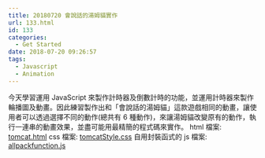 ```yaml
---
title: 20180720 會說話的湯姆貓實作
url: 133.html
id: 133
categories:
  - Get Started
date: 2018-07-20 09:26:57
tags:
  - Javascript
  - Animation
---
```


今天學習運用 JavaScript 來製作計時器及倒數計時的功能，並運用計時器來製作輪播圖及動畫。因此練習製作出和「會說話的湯姆貓」這款遊戲相同的動畫，讓使用者可以透過選擇不同的動作(總共有 6 種動作)，來讓湯姆貓改變原有的動作，執行一連串的動畫效果，並盡可能用最精簡的程式碼來實作。
html 檔案: [tomcat.html](https://github.com/HsinShan/02Javascript/blob/master/tomcat.html)
css 檔案: [tomcatStyle.css](https://github.com/HsinShan/02Javascript/blob/master/tomcatStyle.css)
自用封裝函式的 js 檔案: [allpackfunction.js](https://github.com/HsinShan/02Javascript/blob/master/allpackfunction.js)

